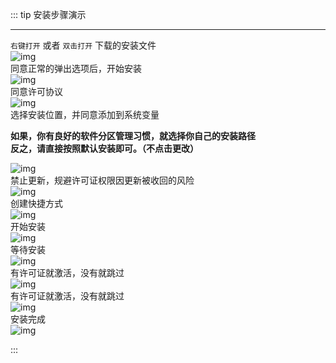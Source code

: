 ::: tip  安装步骤演示 

---
<Badge type='danger'>`右键打开` 或者 `双击打开` 下载的安装文件</Badge>  
![img](/notesPic/202401192219.png)  
<Badge type='danger'>同意正常的弹出选项后，开始安装</Badge>  
![img](/notesPic/202401192222.png)  
<Badge type='danger'>同意许可协议</Badge>  
![img](/notesPic/202401192223.png)  
<Badge type='danger'>选择安装位置，并同意添加到系统变量</Badge>  

**如果，你有良好的软件分区管理习惯，就选择你自己的安装路径**  
**反之，请直接按照默认安装即可。（不点击更改）**  

![img](/notesPic/202401192224.png)  
<Badge type='danger'>禁止更新，规避许可证权限因更新被收回的风险</Badge>  
![img](/notesPic/202401192225.png)  
<Badge type='danger'>创建快捷方式</Badge>  
![img](/notesPic/202401192226.png)  
<Badge type='danger'>开始安装</Badge>  
![img](/notesPic/202401192227.png)  
<Badge type='danger'>等待安装</Badge>  
![img](/notesPic/202401192228.png)  
<Badge type='danger'>有许可证就激活，没有就跳过</Badge>  
![img](/notesPic/202401192229.png)  
<Badge type='danger'>有许可证就激活，没有就跳过</Badge>  
![img](/notesPic/202401192230.png)  
<Badge type='danger'>安装完成</Badge>  
![img](/notesPic/202401192231.png)  

:::